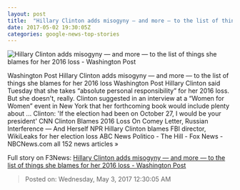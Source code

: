 ```yaml
---
layout: post
title:  "Hillary Clinton adds misogyny — and more — to the list of things she blames for her 2016 loss - Washington Post"
date: 2017-05-02 19:30:05Z
categories: google-news-top-stories
---
```


![Hillary Clinton adds misogyny — and more — to the list of things she blames for her 2016 loss - Washington Post](https://img.washingtonpost.com/rf/image_1484w/2010-2019/Wires/Images/2017-05-02/Reuters/2017-05-02T180602Z_830979631_RC1B9541F980_RTRMADP_3_POLITICS-CLINTON.jpg)

Washington Post Hillary Clinton adds misogyny — and more — to the list of things she blames for her 2016 loss Washington Post Hillary Clinton said Tuesday that she takes “absolute personal responsibility” for her 2016 loss. But she doesn't, really. Clinton suggested in an interview at a “Women for Women” event in New York that her forthcoming book would include plenty about ... Clinton: 'If the election had been on October 27, I would be your president' CNN Clinton Blames 2016 Loss On Comey Letter, Russian Interference — And Herself NPR Hillary Clinton blames FBI director, WikiLeaks for her election loss ABC News Politico - The Hill - Fox News - NBCNews.com all 152 news articles »


Full story on F3News: [Hillary Clinton adds misogyny — and more — to the list of things she blames for her 2016 loss - Washington Post](http://www.f3nws.com/n/2fHtxB)

> Posted on: Wednesday, May 3, 2017 12:30:05 AM
